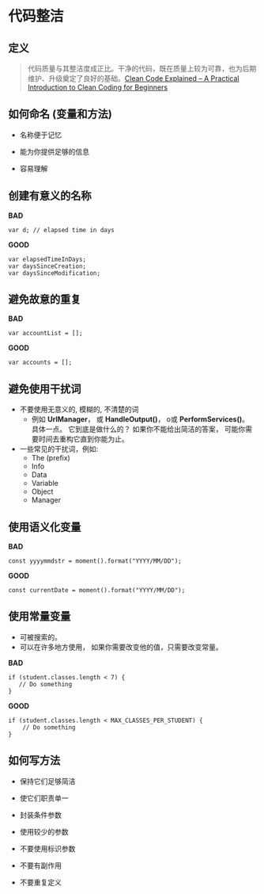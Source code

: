 # 代码整洁

## 定义
> 代码质量与其整洁度成正比。干净的代码，既在质量上较为可靠，也为后期维护、升级奠定了良好的基础。[Clean Code Explained – A Practical Introduction to Clean Coding for Beginners](https://www.freecodecamp.org/news/clean-coding-for-beginners/)

## 如何命名 (变量和方法)

-  名称便于记忆

-  能为你提供足够的信息

-  容易理解

## 创建有意义的名称
**BAD**

```
var d; // elapsed time in days
```

**GOOD**

```
var elapsedTimeInDays;
var daysSinceCreation;
var daysSinceModification;
```
## 避免故意的重复
**BAD**

```
var accountList = [];
```

**GOOD**

```
var accounts = [];
```
## 避免使用干扰词
- 不要使用无意义的, 模糊的, 不清楚的词
  - 例如 **UrlManager**， 或 **HandleOutput()**， o或 **PerformServices()**。 具体一点。 它到底是做什么的？ 如果你不能给出简洁的答案， 可能你需要时间去重构它直到你能为止。
-  一些常见的干扰词，例如:
   - The (prefix)
   - Info
   - Data
   - Variable
   - Object
   - Manager

## 使用语义化变量
**BAD**

```
const yyyymmdstr = moment().format("YYYY/MM/DD");
```

**GOOD**

```
const currentDate = moment().format("YYYY/MM/DD");
```

## 使用常量变量

- 可被搜索的。
- 可以在许多地方使用， 如果你需要改变他的值，只需要改变常量。


**BAD**

```
if (student.classes.length < 7) {
   // Do something
}
```

**GOOD**

```
if (student.classes.length < MAX_CLASSES_PER_STUDENT) {
    // Do something
}
```

## 如何写方法

- 保持它们足够简洁

- 使它们职责单一

- 封装条件参数

- 使用较少的参数

- 不要使用标识参数

- 不要有副作用

- 不要重复定义
